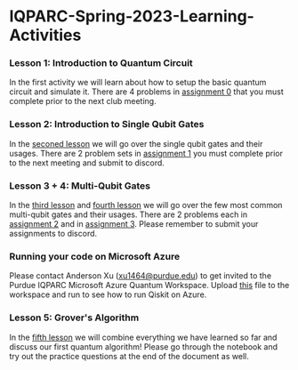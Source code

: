 # IQPARC-Spring-2023-Learning-Activities
### Lesson 1: Introduction to Quantum Circuit
In the first activity we will learn about how to setup the basic quantum circuit and simulate it. There are 4 problems in [assignment 0](https://github.com/IQPARC/IQPARC-Spring-2023-Learning-Activities/tree/main/Assignment_0) that you must complete prior to the next club meeting.

### Lesson 2: Introduction to Single Qubit Gates
In the [seconed lesson](https://github.com/IQPARC/IQPARC-Spring-2023-Learning-Activities/blob/main/Lecture/SingleQubitGates.ipynb) we will go over the single qubit gates and their usages. There are 2 problem sets in [assignment 1](https://github.com/IQPARC/IQPARC-Spring-2023-Learning-Activities/tree/main/Assignment_1) you must complete prior to the next meeting and submit to discord.

### Lesson 3 + 4: Multi-Qubit Gates
In the [third lesson](https://github.com/IQPARC/IQPARC-Spring-2023-Learning-Activities/blob/main/Lecture/MultipleQubitGatesPart1.ipynb) and [fourth lesson](https://github.com/IQPARC/IQPARC-Spring-2023-Learning-Activities/blob/main/Lecture/MultiQubitGatesPart2.ipynb) we will go over the few most common multi-qubit gates and their usages. There are 2 problems each in [assignment 2](https://github.com/IQPARC/IQPARC-Spring-2023-Learning-Activities/tree/main/Assignment_2) and in [assignment 3](https://github.com/IQPARC/IQPARC-Spring-2023-Learning-Activities/tree/main/Assignment_3). Please remember to submit your assignments to discord.

### Running your code on Microsoft Azure
Please contact Anderson Xu (xu1464@purdue.edu) to get invited to the Purdue IQPARC Microsoft Azure Quantum Workspace. Upload [this](https://github.com/IQPARC/IQPARC-Spring-2023-Learning-Activities/blob/main/Lecture/QiskitTest.ipynb) file to the workspace and run to see how to run Qiskit on Azure.

### Lesson 5: Grover's Algorithm
In the [fifth lesson](https://github.com/IQPARC/IQPARC-Spring-2023-Learning-Activities/blob/main/Lecture/Grover's%20Algorithm.ipynb) we will combine everything we have learned so far and discuss our first quantum algorithm! Please go through the notebook and try out the practice questions at the end of the document as well. 
